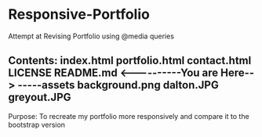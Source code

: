 # Responsive-Portfolio
Attempt at Revising Portfolio using @media queries

Contents:
index.html
portfolio.html
contact.html
LICENSE
README.md <----------You are Here-->
-----assets
    background.png
    dalton.JPG
    greyout.JPG
------

Purpose: To recreate my portfolio more responsively and compare it to the bootstrap version